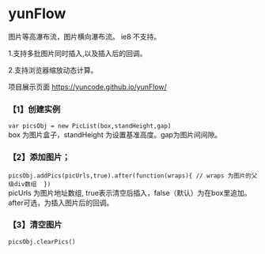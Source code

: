 # yunFlow
图片等高瀑布流，图片横向瀑布流。 ie8 不支持。

1.支持多批图片同时插入,以及插入后的回调。

2.支持浏览器缩放动态计算。



项目展示页面 https://yuncode.github.io/yunFlow/

### 【1】创建实例 
`var picsObj = new PicList(box,standHeight,gap) `  
box 为图片盒子，standHeight 为设置基准高度。gap为图片间间隙。



### 【2】添加图片；
`picsObj.addPics(picUrls,true).after(function(wraps){
	// wraps 为图片的父级div数组 
})`  
picUrls 为图片地址数组,  true表示清空后插入，false（默认）为在box里追加。 after可选，为插入图片后的回调。 


	
### 【3】清空图片
  `picsObj.clearPics()`
